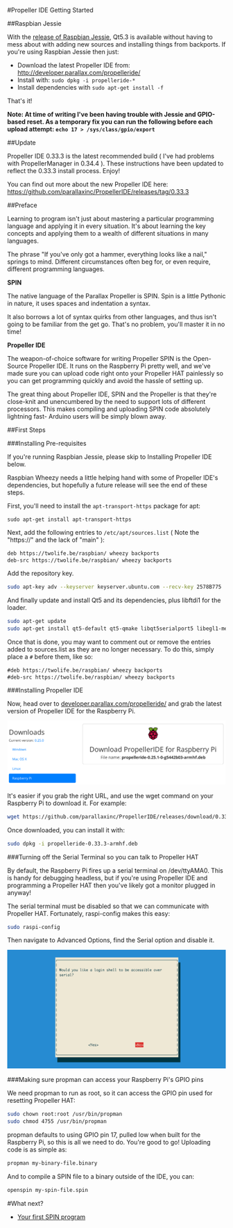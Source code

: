 <!--
---
title: Getting started with Propeller IDE
handle: propeller-ide-getting-started
type: tutorial
summary: Learn how to install Propeller IDE, the development environment for Propeller HAT
author: Phil Howard
products: [propeller-hat]
tags: [Propeller HAT, Raspberry Pi, Microcontroller]
images: [images/tba.png]
difficulty: Intermediate
-->
#Propeller IDE Getting Started

##Raspbian Jessie

With the [release of Raspbian Jessie](https://www.raspberrypi.org/downloads/raspbian/), Qt5.3 is available without having to mess about with adding new sources and installing things from backports. If you're using Raspbian Jessie then just:

* Download the latest Propeller IDE from: http://developer.parallax.com/propelleride/
* Install with: `sudo dpkg -i propelleride-*`
* Install dependencies with `sudo apt-get install -f`

That's it!

**Note: At time of writing I've been having trouble with Jessie and GPIO-based reset. As a temporary fix you can run the following before each upload attempt: `echo 17 > /sys/class/gpio/export`**

##Update

Propeller IDE 0.33.3 is the latest recommended build ( I've had problems with PropellerManager in 0.34.4 ). These instructions have been updated to reflect the 0.33.3 install process. Enjoy!

You can find out more about the new Propeller IDE here: https://github.com/parallaxinc/PropellerIDE/releases/tag/0.33.3

##Preface

Learning to program isn't just about mastering a particular programming language
and applying it in every situation. It's about learning the key concepts
and applying them to a wealth of different situations in many languages.

The phrase "If you've only got a hammer, everything looks like a nail," springs to mind.
Different circumstances often beg for, or even require, different programming languages.

**SPIN**

The native language of the Parallax Propeller is SPIN. Spin is a little Pythonic in nature, 
it uses spaces and indentation a syntax.

It also borrows a lot of syntax quirks from other languages, and thus isn't going to be
familiar from the get go. That's no problem, you'll master it in no time!

**Propeller IDE**

The weapon-of-choice software for writing Propeller SPIN is the Open-Source Propeller IDE.
It runs on the Raspberry Pi pretty well, and we've made sure you can upload code right onto
your Propeller HAT painlessly so you can get programming quickly and avoid the hassle of setting up.

The great thing about Propeller IDE, SPIN and the Propeller is that they're close-knit and
unencumbered by the need to support lots of different processors. This makes compiling and uploading
SPIN code absolutely lightning fast- Arduino users will be simply blown away.

##First Steps

###Installing Pre-requisites

If you're running Raspbian Jessie, please skip to Installing Propeller IDE below.

Raspbian Wheezy needs a little helping hand with some of Propeller IDE's dependencies, but hopefully a future
release will see the end of these steps.

First, you'll need to install the `apt-transport-https` package for apt:

```
sudo apt-get install apt-transport-https
```

Next, add the following entries to `/etc/apt/sources.list` ( Note the "https://" and the lack of "main" ):

```
deb https://twolife.be/raspbian/ wheezy backports
deb-src https://twolife.be/raspbian/ wheezy backports
```

Add the repository key.

```bash
sudo apt-key adv --keyserver keyserver.ubuntu.com --recv-key 2578B775
```

And finally update and install Qt5 and its dependencies, plus libftdi1 for the loader.

```bash
sudo apt-get update
sudo apt-get install qt5-default qt5-qmake libqt5serialport5 libegl1-mesa libgles2-mesa libftdi1
```

Once that is done, you may want to comment out or remove the entries added to sources.list as they are no longer necessary. To do this, simply place a `#` before them, like so:

```
#deb https://twolife.be/raspbian/ wheezy backports
#deb-src https://twolife.be/raspbian/ wheezy backports
```

###Installing Propeller IDE

Now, head over to [developer.parallax.com/propelleride/](http://developer.parallax.com/propelleride/) and grab the latest 
version of Propeller IDE for the Raspberry Pi.

![Propeller IDE download](images/propeller-ide-download.png)

It's easier if you grab the right URL, and use the wget command on your 
Raspberry Pi to download it. For example:

```bash
wget https://github.com/parallaxinc/PropellerIDE/releases/download/0.33.3/propelleride-0.33.3-armhf.deb
```

Once downloaded, you can install it with:

```bash
sudo dpkg -i propelleride-0.33.3-armhf.deb
```

###Turning off the Serial Terminal so you can talk to Propeller HAT

By default, the Raspberry Pi fires up a serial terminal on /dev/ttyAMA0. This is handy for debugging headless, but if you're using Propeller IDE and programming a Propeller HAT then you've likely got a monitor plugged in anyway!

The serial terminal must be disabled so that we can communicate with Propeller HAT. Fortunately, raspi-config makes this easy:

```bash
sudo raspi-config
```

Then navigate to Advanced Options, find the Serial option and disable it.

![Raspberry Pi, disable Serial Terminal](images/propeller-ide-serial-terminal.png)

###Making sure propman can access your Raspberry Pi's GPIO pins

We need propman to run as root, so it can access the GPIO pin used for resetting Propeller HAT:

```bash
sudo chown root:root /usr/bin/propman
sudo chmod 4755 /usr/bin/propman
```

propman defaults to using GPIO pin 17, pulled low when built for the Raspberry Pi, so this is all we need to do. You're good to go! Uploading code is as simple as:

```bash
propman my-binary-file.binary
```

And to compile a SPIN file to a binary outside of the IDE, you can:

```bash
openspin my-spin-file.spin
```

#What next?

* [Your first SPIN program](/documentation/Your-first-SPIN-program.md)
